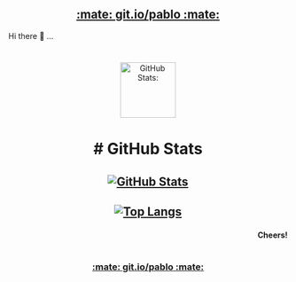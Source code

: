 <p align="center">
<h2 align="center"><a href="https://git.io/pablo">:mate: git.io/pablo :mate:</a></h2>
</p>

Hi there 👋 ...
#

<p align="center">
 <img width="100px" src="https://user-images.githubusercontent.com/1916331/113941072-566f3180-97b3-11eb-8450-d156bc464ba7.png" align="center" alt="GitHub Stats:" />
 <h1 align="center"># GitHub Stats</h1>
</p>
<p align="center">
<h2 align="center">

[![GitHub Stats](https://github-readme-stats.vercel.app/api?username=prafaelo&hide_title=true&theme=dark&show_icons=true&hide=prs,contribs&include_all_commits=true&count_private=true)](https://github.com/anuraghazra/github-readme-stats)

</h2>
</p>
<p align="center">
<h2 align="center">

[![Top Langs](https://github-readme-stats.vercel.app/api/top-langs/?username=prafaelo&layout=compact&theme=dark)](https://github.com/anuraghazra/github-readme-stats)

</h2>
</p>

<h4 align="right">Cheers!</h4>

#

<h3 align="center"><a href="https://git.io/pablo">:mate: git.io/pablo :mate:</a></h3>

<!--
**prafaelo/prafaelo** is a ✨ _special_ ✨ repository because its `README.md` (this file) appears on your GitHub profile.

Here are some ideas to get you started:

- 🔭 I’m currently working on ...
- 🌱 I’m currently learning ...
- 👯 I’m looking to collaborate on ...
- 🤔 I’m looking for help with ...
- 💬 Ask me about ...
- 📫 How to reach me: ...
- 😄 Pronouns: ...
- ⚡ Fun fact: ...
-->

